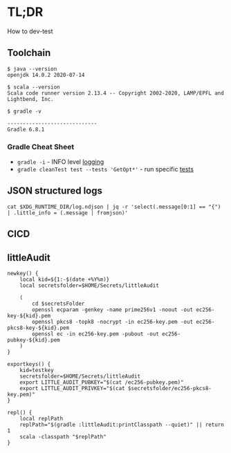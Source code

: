# TL;DR

How to dev-test

## Toolchain

```
$ java --version
openjdk 14.0.2 2020-07-14

$ scala --version
Scala code runner version 2.13.4 -- Copyright 2002-2020, LAMP/EPFL and Lightbend, Inc.

$ gradle -v

-----------------------------
Gradle 6.8.1

``` 

### Gradle Cheat Sheet

* `gradle -i` - INFO level [logging](https://docs.gradle.org/current/userguide/logging.html)
* `gradle cleanTest test --tests 'GetOpt*'` - run specific [tests](https://stackoverflow.com/questions/22505533/how-to-run-only-one-unit-test-class-using-gradle)

## JSON structured logs

```
cat $XDG_RUNTIME_DIR/log.ndjson | jq -r 'select(.message[0:1] == "{") | .little_info = (.message | fromjson)'
```

## CICD

## littleAudit

```
newkey() {
    local kid=${1:-$(date +%Y%m)}
    local secretsfolder=$HOME/Secrets/littleAudit
    
    (
        cd $secretsFolder
        openssl ecparam -genkey -name prime256v1 -noout -out ec256-key-${kid}.pem
        openssl pkcs8 -topk8 -nocrypt -in ec256-key.pem -out ec256-pkcs8-key-${kid}.pem
        openssl ec -in ec256-key.pem -pubout -out ec256-pubkey-${kid}.pem
    )
}

exportkeys() {
    kid=testkey
    secretsfolder=$HOME/Secrets/littleAudit
    export LITTLE_AUDIT_PUBKEY="$(cat /ec256-pubkey.pem)"
    export LITTLE_AUDIT_PRIVKEY="$(cat $secretsfolder/ec256-pkcs8-key.pem)"
}

repl() {
    local replPath
    replPath="$(gradle :littleAudit:printClasspath --quiet)" || return 1
    scala -classpath "$replPath"
}

```

